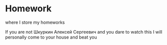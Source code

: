 # Homework
where I store my homeworks

If you are not Шкуркин Алексей Сергеевич and you dare to watch this I will personally come to your house and beat you
